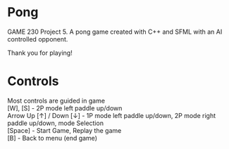 # Pong
GAME 230 Project 5. A pong game created with C++ and SFML with an AI controlled opponent.

Thank you for playing!

Controls
===========
Most controls are guided in game  
[W], [S] - 2P mode left paddle up/down  
Arrow Up [↑] / Down [↓] - 1P mode left paddle up/down, 2P mode right paddle up/down, mode Selection  
[Space] - Start Game, Replay the game  
[B] - Back to menu (end game)  
